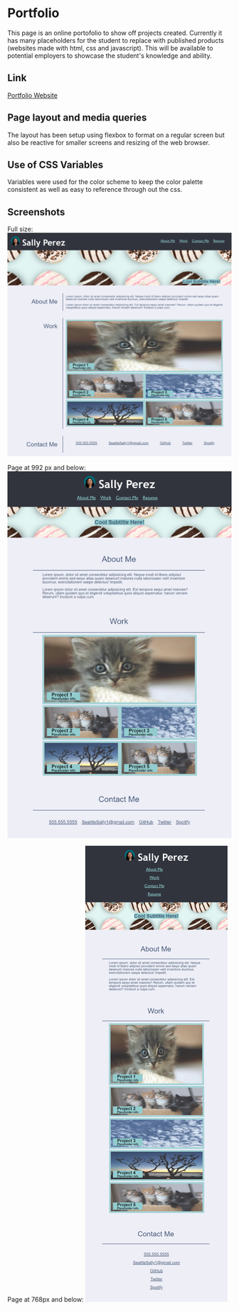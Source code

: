 # Portfolio
This page is an online portofolio to show off projects created. Currently it has many placeholders for the student to replace with published products (websites made with html, css and javascript). This will be available to potential employers to showcase the student's knowledge and ability. 

## Link
[Portfolio Website](https://seattlesal.github.io/Portfolio/)

## Page layout and media queries
The layout has been setup using flexbox to format on a regular screen but also be reactive for smaller screens and resizing of the web browser.

## Use of CSS Variables
Variables were used for the color scheme to keep the color palette consistent as well as easy to reference through out the css.

## Screenshots
Full size:
![Portfolio screenshot fullsize](./assets/images/screencapture-full-size.png)

Page at 992 px and below:
![Portfolio screenshot at 992px](./assets/images/screencapture-992.png)

Page at 768px and below:
![Portfolio screenshot at 768px](./assets/images/screencapture-768.png)


